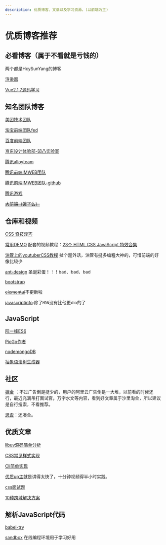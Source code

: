 ```yaml
---
description: 优质博客、文章以及学习资源。(以前端为主)
---
```


# 优质博客推荐

[]()

## 必看博客（属于不看就是亏钱的）

两个都是HcySunYang的博客

[渲染器](http://hcysun.me/vue-design/zh/essence-of-comp.html)

[Vue2.1.7源码学习](http://hcysun.me/2017/03/03/Vue%E6%BA%90%E7%A0%81%E5%AD%A6%E4%B9%A0/)

## 知名团队博客

[美团技术团队](https://tech.meituan.com/tags/前端.html)

[淘宝前端团队fed](https://fed.taobao.org/)

[百度前端团队](http://fex.baidu.com/)

[京东设计体验部-凹凸实验室](https://aotu.io/)

[腾讯alloyteam](http://www.alloyteam.com/)

[腾讯前端IMWEB团队](https://imweb.io/)

[腾讯前端IMWEB团队-github](http://imweb.github.io/)

[腾讯游戏](https://tgideas.qq.com/)

[~~大前端（饿了么）~~](https://www.daqianduan.com/)

## 仓库和视频

[CSS 奇技淫巧](https://github.com/chokcoco/iCSS)

[常用DEMO](https://github.com/zxuqian/html-css-examples) 配套的视频教程：[23个 HTML CSS JavaScript 特效合集](https://www.bilibili.com/video/BV1Rz4y1D7Lp?p=1)

[油管上的youtuberCSS教程](https://www.youtube.com/channel/UCbwXnUipZsLfUckBPsC7Jog) 扯个题外话，油管有挺多编程大神的，可惜前端的好像比较少

[ant-design](https://github.com/ant-design/ant-design) 圣诞彩蛋！！！bad、bad、bad

[bootstrap](https://github.com/twbs/bootstrap)

[~~elementui~~](https://github.com/ElemeFE/element)不更新啦

[javascriptinfo](https://zh.javascript.info/):除了`MDN`没有比他更dio的了

## JavaScript

[阮一峰ES6](https://es6.ruanyifeng.com/)

[PicGo作者](https://molunerfinn.com/)

[nodemongoDB](http://mongodb.github.io/node-mongodb-native/)

[抽象语法树生成器](https://astexplorer.net/)

## 社区

[掘金](https://juejin.im/timeline) ：不过广告倒是挺少的，用户的阿里云广告倒是一大堆，以前看的时候还行，最近充满吊打面试官，万字水文等内容，看到好文章属于沙里淘金，所以建议是自行搜索，不看推荐。

[思否](https://segmentfault.com/)：还凑合。

## 优质文章

[libuv源码简单分析](https://blog.butonly.com/posts/node.js/libuv/1-libuv-overview/)

[CSS常见样式实现](https://juejin.im/post/5b1f41246fb9a01e725131fb#heading-24)

[Cli简单实现](https://www.cnblogs.com/buzhiqianduan/p/7655612.html)

[优质up主](https://space.bilibili.com/406004637?from=search&seid=13586037339355736354)就是讲得太快了，十分钟视频得半小时实践。

[css面试题](https://juejin.im/post/5ee0cf335188254ec9505381)

[10种跨域解决方案](https://juejin.im/post/5e948bbbf265da47f2561705)

## 解析JavaScript代码

[babel-try](https://babeljs.io/repl#?browsers=defaults%2C%20not%20ie%2011%2C%20not%20ie_mob%2011&build=&builtIns=false&spec=false&loose=false&code_lz=MYewdgzgLgBApgGzgWzmWBeGAeAFgRgD4AJRBEAGhgHcQAnBAEwEJsB6AwgbgChRJY_KAEMAlmDh0YWRiGABXVOgB0AczhQAokiVQAQgE8AkowAUAcjogQUcwEpeAJTjDgUACIB5ALLK6aRklTRBQ0KCohMQk6Bx4gA&debug=false&forceAllTransforms=false&shippedProposals=false&circleciRepo=&evaluate=false&fileSize=false&timeTravel=false&sourceType=module&lineWrap=true&presets=react&prettier=false&targets=&version=7.11.6&externalPlugins=)

[sandbox](https://codesandbox.io/) 在线编程环境用于学习好用


